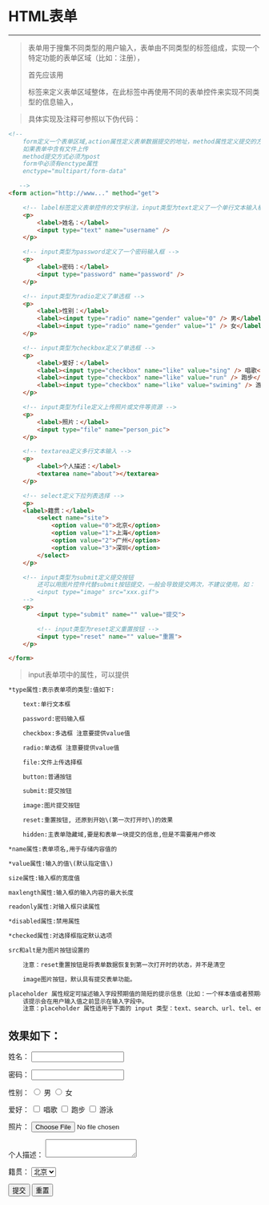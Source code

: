 HTML表单
===

---

> 表单用于搜集不同类型的用户输入，表单由不同类型的标签组成，实现一个特定功能的表单区域（比如：注册），
> 
> 首先应该用<form>标签来定义表单区域整体，在此标签中再使用不同的表单控件来实现不同类型的信息输入，

> 具体实现及注释可参照以下伪代码：

```html
<!-- 
    form定义一个表单区域,action属性定义表单数据提交的地址，method属性定义提交的方式。
    如果表单中含有文件上传 
    method提交方式必须为post 
    form中必须有enctype属性
    enctype="multipart/form-data"

   -->
<form action="http://www..." method="get">

    <!-- label标签定义表单控件的文字标注，input类型为text定义了一个单行文本输入框 -->
    <p>
        <label>姓名：</label>
        <input type="text" name="username" />
    </p>

    <!-- input类型为password定义了一个密码输入框 -->
    <p>
        <label>密码：</label>
        <input type="password" name="password" />
    </p>

    <!-- input类型为radio定义了单选框 -->
    <p>
        <label>性别：</label>
        <label><input type="radio" name="gender" value="0" /> 男</label>
        <label><input type="radio" name="gender" value="1" /> 女</label>
    </p>

    <!-- input类型为checkbox定义了单选框 -->
    <p>
        <label>爱好：</label>
        <label><input type="checkbox" name="like" value="sing" /> 唱歌</label>
        <label><input type="checkbox" name="like" value="run" /> 跑步</label>
        <label><input type="checkbox" name="like" value="swiming" /> 游泳</label>
    </p>

    <!-- input类型为file定义上传照片或文件等资源 -->
    <p>
        <label>照片：</label>
        <input type="file" name="person_pic">
    </p>

    <!-- textarea定义多行文本输入 -->
    <p>
        <label>个人描述：</label>
        <textarea name="about"></textarea>
    </p>

    <!-- select定义下拉列表选择 -->
    <p>
    <label>籍贯：</label>
        <select name="site">
            <option value="0">北京</option>
            <option value="1">上海</option>
            <option value="2">广州</option>
            <option value="3">深圳</option>
        </select>
    </p>

    <!-- input类型为submit定义提交按钮
        还可以用图片控件代替submit按钮提交，一般会导致提交两次，不建议使用。如：
        <input type="image" src="xxx.gif">
    -->
    <p>
        <input type="submit" name="" value="提交">

        <!-- input类型为reset定义重置按钮 -->
        <input type="reset" name="" value="重置">
    </p>

</form>
```

> input表单项中的属性，可以提供

```html
*type属性:表示表单项的类型:值如下:

    text:单行文本框

    password:密码输入框

    checkbox:多选框 注意要提供value值

    radio:单选框 注意要提供value值

    file:文件上传选择框

    button:普通按钮

    submit:提交按钮

    image:图片提交按钮

    reset:重置按钮, 还原到开始\(第一次打开时\)的效果

    hidden:主表单隐藏域,要是和表单一块提交的信息,但是不需要用户修改

*name属性:表单项名,用于存储内容值的

*value属性:输入的值\(默认指定值\)

size属性:输入框的宽度值

maxlength属性:输入框的输入内容的最大长度

readonly属性:对输入框只读属性

*disabled属性:禁用属性

*checked属性:对选择框指定默认选项

src和alt是为图片按钮设置的

    注意：reset重置按钮是将表单数据恢复到第一次打开时的状态，并不是清空

    image图片按钮，默认具有提交表单功能。

placeholder 属性规定可描述输入字段预期值的简短的提示信息（比如：一个样本值或者预期格式的短描述）。
    该提示会在用户输入值之前显示在输入字段中。
    注意：placeholder 属性适用于下面的 input 类型：text、search、url、tel、email 和 password。
```

## 效果如下： 

<form action="http://www..." method="get">
    <!-- label标签定义表单控件的文字标注，input类型为text定义了一个单行文本输入框 -->
    <p>
        <label>姓名：</label>
        <input type="text" name="username" />
    </p>
    <!-- input类型为password定义了一个密码输入框 -->
    <p>
        <label>密码：</label>
        <input type="password" name="password" />
    </p>
    <!-- input类型为radio定义了单选框 -->
    <p>
        <label>性别：</label>
        <label><input type="radio" name="gender" value="0" /> 男</label>
        <label><input type="radio" name="gender" value="1" /> 女</label>
    </p>
    <!-- input类型为checkbox定义了单选框 -->
    <p>
        <label>爱好：</label>
        <label><input type="checkbox" name="like" value="sing" /> 唱歌</label>
        <label><input type="checkbox" name="like" value="run" /> 跑步</label>
        <label><input type="checkbox" name="like" value="swiming" /> 游泳</label>
    </p>
    <!-- input类型为file定义上传照片或文件等资源 -->
    <p>
        <label>照片：</label>
        <input type="file" name="person_pic">
    </p>
    <!-- textarea定义多行文本输入 -->
    <p>
        <label>个人描述：</label>
        <textarea name="about"></textarea>
    </p>
    <!-- select定义下拉列表选择 -->
    <p>
    <label>籍贯：</label>
        <select name="site">
            <option value="0">北京</option>
            <option value="1">上海</option>
            <option value="2">广州</option>
            <option value="3">深圳</option>
        </select>
    </p>
    <!-- input类型为submit定义提交按钮
        还可以用图片控件代替submit按钮提交，一般会导致提交两次，不建议使用。如：
        <input type="image" src="xxx.gif">
    -->
    <p>
        <input type="submit" name="" value="提交">
        <!-- input类型为reset定义重置按钮 -->
        <input type="reset" name="" value="重置">
    </p>
</form>





